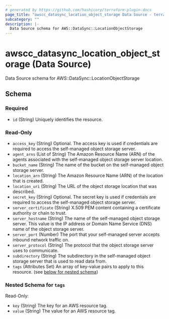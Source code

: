 ```yaml
---
# generated by https://github.com/hashicorp/terraform-plugin-docs
page_title: "awscc_datasync_location_object_storage Data Source - terraform-provider-awscc"
subcategory: ""
description: |-
  Data Source schema for AWS::DataSync::LocationObjectStorage
---
```


# awscc_datasync_location_object_storage (Data Source)

Data Source schema for AWS::DataSync::LocationObjectStorage



<!-- schema generated by tfplugindocs -->
## Schema

### Required

- `id` (String) Uniquely identifies the resource.

### Read-Only

- `access_key` (String) Optional. The access key is used if credentials are required to access the self-managed object storage server.
- `agent_arns` (List of String) The Amazon Resource Name (ARN) of the agents associated with the self-managed object storage server location.
- `bucket_name` (String) The name of the bucket on the self-managed object storage server.
- `location_arn` (String) The Amazon Resource Name (ARN) of the location that is created.
- `location_uri` (String) The URL of the object storage location that was described.
- `secret_key` (String) Optional. The secret key is used if credentials are required to access the self-managed object storage server.
- `server_certificate` (String) X.509 PEM content containing a certificate authority or chain to trust.
- `server_hostname` (String) The name of the self-managed object storage server. This value is the IP address or Domain Name Service (DNS) name of the object storage server.
- `server_port` (Number) The port that your self-managed server accepts inbound network traffic on.
- `server_protocol` (String) The protocol that the object storage server uses to communicate.
- `subdirectory` (String) The subdirectory in the self-managed object storage server that is used to read data from.
- `tags` (Attributes Set) An array of key-value pairs to apply to this resource. (see [below for nested schema](#nestedatt--tags))

<a id="nestedatt--tags"></a>
### Nested Schema for `tags`

Read-Only:

- `key` (String) The key for an AWS resource tag.
- `value` (String) The value for an AWS resource tag.


